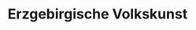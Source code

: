 ---
title: "Erzgebirgische Volkskunst"
url: /altenberg/erzgebirgische-volkskunst/
shop: Andenken
---